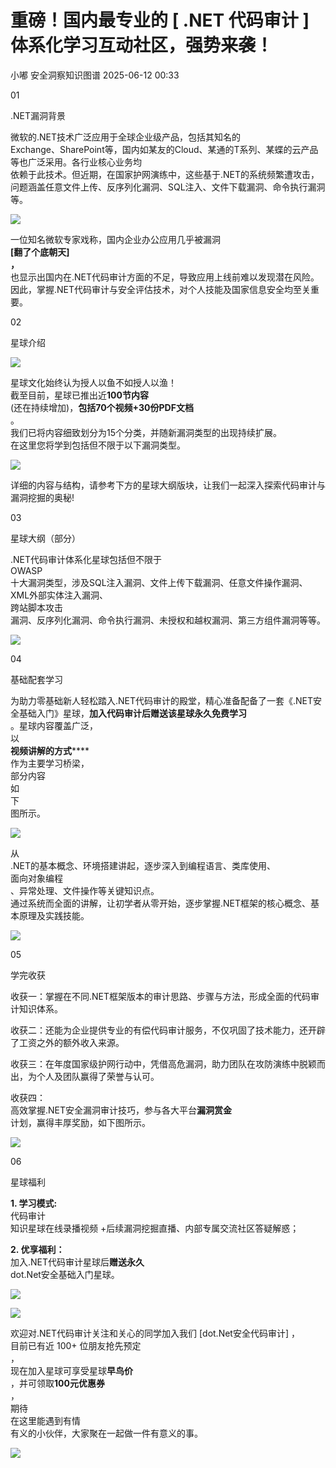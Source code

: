 #  重磅！国内最专业的 [ .NET 代码审计 ] 体系化学习互动社区，强势来袭！  
小嘟  安全洞察知识图谱   2025-06-12 00:33  
  
01  
  
.NET漏洞背景  
  
微软的.NET技术广泛应用于全球企业级产品，包括其知名的  
Exchange、SharePoint等，国内如某友的Cloud、某通的T系列、某蝶的云产品  
等也广泛采用。各行业核心业务均  
依赖于此技术。但近期，在国家护网演练中，这些基于.NET的系统频繁遭攻击，问题涵盖任意文件上传、反序列化漏洞、SQL注入、文件下载漏洞、命令执行漏洞等。  
  
![](https://mmbiz.qpic.cn/mmbiz_jpg/NO8Q9ApS1Y8fTUcmnHC8g2WjE6SZJIjwoKaCTlQP6FeccvSwx1vx15vN548gtbzy7iaU6DyRXAI5R17FIiau3zpA/640?wx_fmt=jpeg&from=appmsg "")  
  
一位知名微软专家戏称，国内企业办公应用几乎被漏洞  
**[翻了个底朝天]**  
**，**  
也显示出国内在.NET代码审计方面的不足，导致应用上线前难以发现潜在风险。因此，掌握.NET代码审计与安全评估技术，对个人技能及国家信息安全均至关重要。  
  
02  
  
星球介绍  
  
![](https://mmbiz.qpic.cn/mmbiz_png/NO8Q9ApS1Y8fTUcmnHC8g2WjE6SZJIjwMG2faUbxGdR9TIOyArGicxJTiaBdqnX6o8uvxz5nDELgjzBMfuyO53bw/640?wx_fmt=png&from=appmsg "")  
  
  
星球文化始终认为授人以鱼不如授人以渔！  
截至目前，星球已推出近**100节内容**  
(还在持续增加)，**包括70个视频+30份PDF文档**  
。  
我们已将内容细致划分为15个分类，并随新漏洞类型的出现持续扩展。  
在这里您将学到包括但不限于以下漏洞类型。  
  
![](https://mmbiz.qpic.cn/mmbiz_png/NO8Q9ApS1Y8fTUcmnHC8g2WjE6SZJIjwdR00lAaNpUuDDlI6Gk1uEEPZxUMlb4FkDvOBLYq92InlzpwmzWeibjQ/640?wx_fmt=png&from=appmsg "")  
  
详细的内容与结构，请参考下方的星球大纲版块，让我们一起深入探索代码审计与漏洞挖掘的奥秘!  
  
03  
  
星球大纲（部分）  
  
.NET代码审计体系化星球包括但不限于  
OWASP  
十大漏洞类型，涉及SQL注入漏洞、文件上传下载漏洞、任意文件操作漏洞、XML外部实体注入漏洞、  
跨站脚本攻击  
漏洞、反序列化漏洞、命令执行漏洞、未授权和越权漏洞、第三方组件漏洞等等。  
  
  
![](https://mmbiz.qpic.cn/mmbiz_png/NO8Q9ApS1Y8fTUcmnHC8g2WjE6SZJIjwMahhN19jbtUiax5UWVU0R3n4eick9XQEHyf3lhjE3wvCic9ZFD3h9tWsQ/640?wx_fmt=png&from=appmsg "")  
  
04  
  
基础配套学习  
  
为助力零基础新人轻松踏入.NET代码审计的殿堂，精心准备配备了一套《.NET安全基础入门》星球，**加入代码审计后赠送该星球永久免费学习**  
。星球内容覆盖广泛，  
以  
**视频讲解的方式******  
作为主要学习桥梁，  
部分内容  
如  
下  
图所示。  
  
  
![](https://mmbiz.qpic.cn/mmbiz_png/NO8Q9ApS1Y9TE6SHrbetsicGlZ1on6E7p0FiaPib5KUUsjlBQBWriaYiacOYHic6M6L5ic4Y1OCgRXYOFftuKiczT2A4zA/640?wx_fmt=other&from=appmsg&wxfrom=5&wx_lazy=1&wx_co=1&tp=webp "")  
  
  
从  
.NET的基本概念、环境搭建讲起，逐步深入到编程语言、类库使用、  
面向对象编程  
、异常处理、文件操作等关键知识点。  
通过系统而全面的讲解，让初学者从零开始，逐步掌握.NET框架的核心概念、基本原理及实践技能。  
  
  
![](https://mmbiz.qpic.cn/mmbiz_png/NO8Q9ApS1Y8fTUcmnHC8g2WjE6SZJIjwyhqLldZDia4a2CTDIdtI1K2htMYsiaEEXWVCjmtkvRlDwzGaYtf5D8YA/640?wx_fmt=png&from=appmsg "")  
  
05  
  
学完收获  
  
收获一：掌握在不同.NET框架版本的审计思路、步骤与方法，形成全面的代码审计知识体系。  
  
收获二：还能为企业提供专业的有偿代码审计服务，不仅巩固了技术能力，还开辟了工资之外的额外收入来源。  
  
收获三：在年度国家级护网行动中，凭借高危漏洞，助力团队在攻防演练中脱颖而出，为个人及团队赢得了荣誉与认可。  
  
收获四：  
高效掌握.NET安全漏洞审计技巧，参与各大平台**漏洞赏金**  
计划，赢得丰厚奖励，如下图所示。  
  
  
![](https://mmbiz.qpic.cn/mmbiz_jpg/NO8Q9ApS1Y8fTUcmnHC8g2WjE6SZJIjw0mkNa1OIqic8eAvicPos1eQus8LjQp4fbSmX0RsxHAibKETKC8pXO9Idg/640?wx_fmt=jpeg&from=appmsg "")  
  
06  
  
星球福利  
  
**1. 学习模式:**  
代码审计  
知识星球在线录播视频 +后续漏洞挖掘直播、内部专属交流社区答疑解惑；  
  
**2. 优享福利：**  
加入.NET代码审计星球后**赠送永久**  
dot.Net安全基础入门星球。  
  
  
![](https://mmbiz.qpic.cn/mmbiz_png/NO8Q9ApS1Y8fTUcmnHC8g2WjE6SZJIjw2mgdLGVzCSATVc2KzKcrJSUbmdR3AKpLwzGrtnYdia6FVpobjo1zTqQ/640?wx_fmt=png&from=appmsg "")  
  
![](https://mmbiz.qpic.cn/mmbiz_png/NO8Q9ApS1YibEfvTKP231YekyMbc9jeicFZIL6n7CfIg1wXyphia2vdc9iaJth9UuNfDFfDKXeg1HIGlibiceBbrcD7A/640?wx_fmt=png&from=appmsg "")  
  
  
欢迎对.NET代码审计关注和关心的同学加入我们 [dot.Net安全代码审计] ，  
目前已有近 100+ 位朋友抢先预定  
，  
现在加入星球可享受星球**早鸟价**  
，并可领取**100元优惠券**  
，  
期待  
在这里能遇到有情  
有义的小伙伴，大家聚在一起做一件有意义的事。  
  
  
![](https://mmbiz.qpic.cn/sz_mmbiz_png/PDVoxXx6Rhic4pXkmn4swo11e1mhVFFmhR7arvVkg5AiaTDZo0ktHPTpt7DzCHvupfrRzdtCaEkqZmrtBicZ8E7pA/640?wx_fmt=png&from=appmsg "")  
  
  
